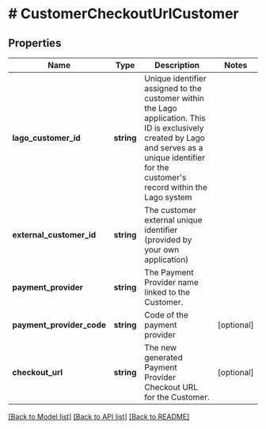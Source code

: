 # # CustomerCheckoutUrlCustomer

## Properties

Name | Type | Description | Notes
------------ | ------------- | ------------- | -------------
**lago_customer_id** | **string** | Unique identifier assigned to the customer within the Lago application. This ID is exclusively created by Lago and serves as a unique identifier for the customer&#39;s record within the Lago system |
**external_customer_id** | **string** | The customer external unique identifier (provided by your own application) |
**payment_provider** | **string** | The Payment Provider name linked to the Customer. |
**payment_provider_code** | **string** | Code of the payment provider | [optional]
**checkout_url** | **string** | The new generated Payment Provider Checkout URL for the Customer. | [optional]

[[Back to Model list]](../../README.md#models) [[Back to API list]](../../README.md#endpoints) [[Back to README]](../../README.md)
